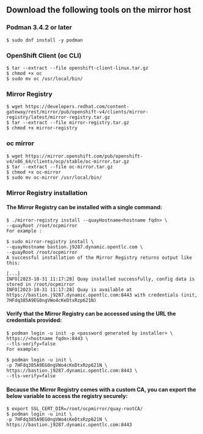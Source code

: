 ## Download the following tools on the mirror host


### Podman 3.4.2 or later
```
$ sudo dnf install -y podman
```

### OpenShift Client (oc CLI) 

```$ wget https://mirror.openshift.com/pub/openshift-v4/x86_64/clients/ocp/stable/openshift-client-linux.tar.gz
$ tar --extract --file openshift-client-linux.tar.gz
$ chmod +x oc
$ sudo mv oc /usr/local/bin/
```

### Mirror Registry
```
$ wget https://developers.redhat.com/content-gateway/rest/mirror/pub/openshift-v4/clients/mirror-registry/latest/mirror-registry.tar.gz
$ tar --extract --file mirror-registry.tar.gz
$ chmod +x mirror-registry
``` 
### oc mirror
```
$ wget https://mirror.openshift.com/pub/openshift-v4/x86_64/clients/ocp/stable/oc-mirror.tar.gz
$ tar --extract --file oc-mirror.tar.gz
$ chmod +x oc-mirror
$ sudo mv oc-mirror /usr/local/bin/
```
### Mirror Registry installation
#### The Mirror Registry can be installed with a single command:

```
$ ./mirror-registry install --quayHostname<hostname fqdn> \
--quayRoot /root/ocpmirror
For example :

$ sudo mirror-registry install \
--quayHostname bastion.j9287.dynamic.opentlc.com \
--quayRoot /root/ocpmirror
A successful installation of the Mirror Registry returns output like this:

[...]
INFO[2023-10-31 11:17:28] Quay installed successfully, config data is stored in /root/ocpmirror
INFO[2023-10-31 11:17:28] Quay is available at https://bastion.j9287.dynamic.opentlc.com:8443 with credentials (init, 7HFdq385A9EG0ngVWo4cKeDtxRzp621N)
```
#### Verify that the Mirror Registry can be accessed using the URL the credentials provided:
````
$ podman login -u init -p <password generated by installer> \
https://<hostname fqdn>:8443 \
--tls-verify=false
For example:

$ podman login -u init \
-p 7HFdq385A9EG0ngVWo4cKeDtxRzp621N \ https://bastion.j9287.dynamic.opentlc.com:8443 \
--tls-verify=false
````
#### Because the Mirror Registry comes with a custom CA, you can export the below variable to access the registry securely:

````
$ export SSL_CERT_DIR=/root/ocpmirror/quay-rootCA/
$ podman login -u init \
-p 7HFdq385A9EG0ngVWo4cKeDtxRzp621N \
https://bastion.j9287.dynamic.opentlc.com:8443
````